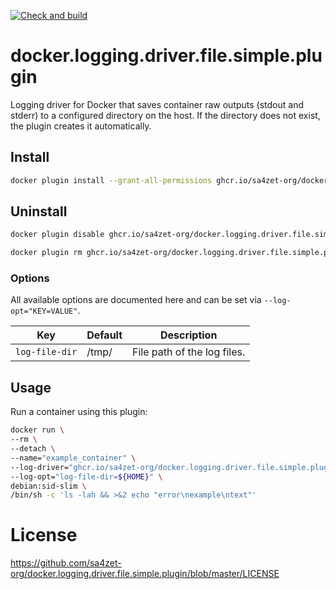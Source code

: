 [![Check and build](https://github.com/sa4zet-org/docker.logging.driver.file.simple.plugin/actions/workflows/release.yml/badge.svg)](https://github.com/sa4zet-org/docker.logging.driver.file.simple.plugin/actions/workflows/release.yml)
# docker.logging.driver.file.simple.plugin

Logging driver for Docker that saves container raw outputs (stdout and stderr) to a configured directory on the host. If the directory does not exist, the plugin creates it
automatically.

## Install

```bash
docker plugin install --grant-all-permissions ghcr.io/sa4zet-org/docker.logging.driver.file.simple.plugin
```

## Uninstall

```bash
docker plugin disable ghcr.io/sa4zet-org/docker.logging.driver.file.simple.plugin
```

```bash
docker plugin rm ghcr.io/sa4zet-org/docker.logging.driver.file.simple.plugin
```

### Options

All available options are documented here and can be set via `--log-opt="KEY=VALUE"`.

| Key            | Default | Description                 |
|----------------|---------|-----------------------------|
| `log-file-dir` | /tmp/   | File path of the log files. |

## Usage

Run a container using this plugin:

```bash
docker run \
--rm \
--detach \
--name="example_container" \
--log-driver="ghcr.io/sa4zet-org/docker.logging.driver.file.simple.plugin" \
--log-opt="log-file-dir=${HOME}" \
debian:sid-slim \
/bin/sh -c 'ls -lah && >&2 echo "error\nexample\ntext"'
```

# License

https://github.com/sa4zet-org/docker.logging.driver.file.simple.plugin/blob/master/LICENSE
